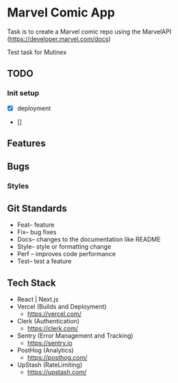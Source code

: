 # Marvel Comic App

Task is to create a Marvel comic repo using the MarvelAPI (https://developer.marvel.com/docs)

Test task for Mutinex


## TODO
### Init setup
- [x] deployment
- [] 



## Features

## Bugs
### Styles



## Git Standards 
- Feat– feature
- Fix– bug fixes
- Docs– changes to the documentation like README
- Style– style or formatting change 
- Perf – improves code performance
- Test– test a feature

## Tech Stack
- React | Next.js 
- Vercel (Builds and Deployment)
    - https://vercel.com/
- Clerk (Authentication)
    - https://clerk.com/
- Sentry (Error Management and Tracking)
    - https://sentry.io
- PostHog (Analytics)
    - https://posthog.com/
- UpStash (RateLimiting)
    - https://upstash.com/